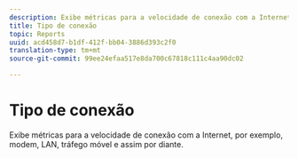 ```yaml
---
description: Exibe métricas para a velocidade de conexão com a Internet, por exemplo, modem, LAN, tráfego móvel e assim por diante.
title: Tipo de conexão
topic: Reports
uuid: acd458d7-b1df-412f-bb04-3886d393c2f0
translation-type: tm+mt
source-git-commit: 99ee24efaa517e8da700c67818c111c4aa90dc02

---
```



# Tipo de conexão

Exibe métricas para a velocidade de conexão com a Internet, por exemplo, modem, LAN, tráfego móvel e assim por diante.

